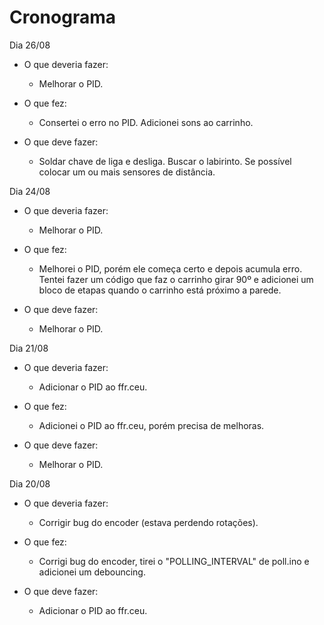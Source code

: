 Cronograma
=======================================================

Dia 26/08

* O que deveria fazer:
	* Melhorar o PID.

* O que fez:
	* Consertei o erro no PID. Adicionei sons ao carrinho.

* O que deve fazer:
	* Soldar chave de liga e desliga. Buscar o labirinto. Se possível colocar um ou mais sensores de distância.

Dia 24/08

* O que deveria fazer:
	* Melhorar o PID.

* O que fez:
	* Melhorei o PID, porém ele começa certo e depois acumula erro. Tentei fazer um código que faz o carrinho girar 90º e adicionei um bloco de etapas quando o carrinho está próximo a parede.


* O que deve fazer:
	* Melhorar o PID.

Dia 21/08

* O que deveria fazer:
	* Adicionar o PID ao ffr.ceu.

* O que fez:
	* Adicionei o PID ao ffr.ceu, porém precisa de melhoras.


* O que deve fazer:
	* Melhorar o PID.


Dia 20/08

* O que deveria fazer:
	* Corrigir bug do encoder (estava perdendo rotações).

* O que fez:
	* Corrigi bug do encoder, tirei o "POLLING_INTERVAL" de poll.ino e adicionei um debouncing.


* O que deve fazer:
	* Adicionar o PID ao ffr.ceu.

